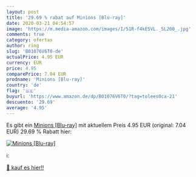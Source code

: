 ```yaml
---
layout: post
title: '29.69 % rabat auf Minions [Blu-ray]'
date: 2020-03-21 04:54:57
image: 'https://m.media-amazon.com/images/I/51R-f4kE5VL._SL200_.jpg'
comments: true
category: ofertas
author: ring
slug: 'B01076V6T0-de'
actualPrice: 4.95 EUR
currency: EUR
price: 4.95
comparePrice: 7.04 EUR
prodname: 'Minions [Blu-ray]'
country: 'de'
flag: '🇩🇪'
buyurl: 'https://www.amazon.de/dp/B01076V6T0/?tag=tolees0ca-21'
descuento: '29.69'
average: '4.95'
---
```


Es gibt ein [Minions [Blu-ray]](https://www.amazon.de/dp/B01076V6T0/?tag=tolees0ca-21) mit aktuellem Preis 4.95 EUR (original: 7.04 EUR) 29.69 % Rabatt hier:

[![Minions [Blu-ray]](https://m.media-amazon.com/images/I/51R-f4kE5VL._SL200_.jpg)](https://www.amazon.de/dp/B01076V6T0/?tag=tolees0ca-21)

ℹ️:


[🛒 kauf es hier!!](https://www.amazon.de/dp/B01076V6T0/?tag=tolees0ca-21)
